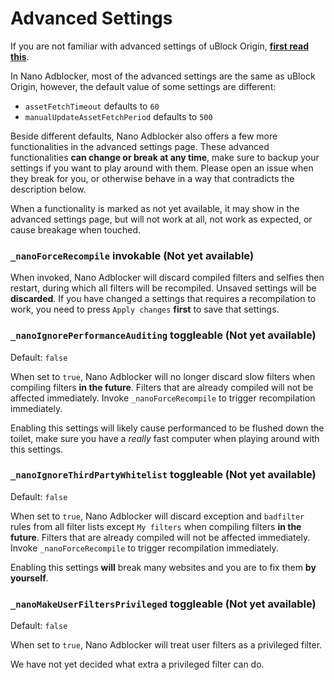 # Advanced Settings

If you are not familiar with advanced settings of uBlock Origin, 
[**first read this**](https://github.com/gorhill/uBlock/wiki/Advanced-settings). 

In Nano Adblocker, most of the advanced settings are the same as uBlock Origin, however, the default value of some settings are 
different: 
- `assetFetchTimeout` defaults to `60`
- `manualUpdateAssetFetchPeriod` defaults to `500`

Beside different defaults, Nano Adblocker also offers a few more functionalities in the advanced settings page. These advanced 
functionalities **can change or break at any time**, make sure to backup your settings if you want to play around with them. Please 
open an issue when they break for you, or otherwise behave in a way that contradicts the description below. 

When a functionality is marked as not yet available, it may show in the advanced settings page, but will not work at all, not 
work as expected, or cause breakage when touched. 

### `_nanoForceRecompile` invokable (Not yet available)

When invoked, Nano Adblocker will discard compiled filters and selfies then restart, during which all filters will be recompiled. 
Unsaved settings will be **discarded**. If you have changed a settings that requires a recompilation to work, you need to press 
`Apply changes` **first** to save that settings. 

### `_nanoIgnorePerformanceAuditing` toggleable (Not yet available)

Default: `false`

When set to `true`, Nano Adblocker will no longer discard slow filters when compiling filters **in the future**. Filters that are 
already compiled will not be affected immediately. Invoke `_nanoForceRecompile` to trigger recompilation immediately. 

Enabling this settings will likely cause performanced to be flushed down the toilet, make sure you have a *really* fast computer when 
playing around with this settings. 

### `_nanoIgnoreThirdPartyWhitelist` toggleable (Not yet available)

Default: `false`

When set to `true`, Nano Adblocker will discard exception and `badfilter` rules from all filter lists except `My filters` when 
compiling filters **in the future**. Filters that are already compiled will not be affected immediately. Invoke `_nanoForceRecompile` 
to trigger recompilation immediately. 

Enabling this settings **will** break many websites and you are to fix them **by yourself**. 

### `_nanoMakeUserFiltersPrivileged` toggleable (Not yet available)

Default: `false`

When set to `true`, Nano Adblocker will treat user filters as a privileged filter. 

We have not yet decided what extra a privileged filter can do. 
